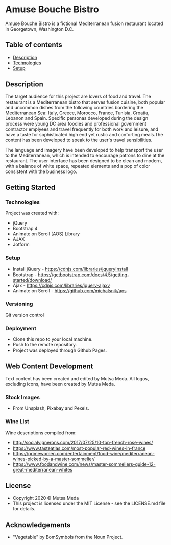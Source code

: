 # Amuse Bouche Bistro 
Amuse Bouche Bistro is a fictional Mediterranean fusion restaurant located in Georgetown, Washington D.C.

## Table of contents

* [Description](#description)
* [Technologies](#technologies)
* [Setup](#setup)

## Description

The target audience for this project are lovers of food and travel. The restaurant is a Mediterranean bistro that serves fusion cuisine, both popular and uncommon dishes from the following countries bordering the Mediterranean Sea: Italy, Greece, Morocco, France, Tunisia, Croatia, Lebanon and Spain. Specific personas developed during the design process were young DC area foodies and professional government contractor emplyees and travel frequently for both work and leisure, and have a taste for sophisticated high end yet rustic and conforting meals.The content has been developed to speak to the user's travel sensibilities. 

The language and imagery have been developed to help transport the user to the Mediterranean, which is intended to encourage patrons to dine at the restaurant. The user interface has been designed to be clean and modern, with a balance of white space, repeated elements and a pop of color consistent with the business logo.

## Getting Started

### Technologies

Project was created with:

* jQuery 
* Bootstrap 4
* Animate on Scroll (AOS) Library
* AJAX
* Jotform

### Setup

* Install jQuery - https://cdnjs.com/libraries/jqueryInstall 
* Bootstrap - https://getbootstrap.com/docs/4.5/getting-started/download/
* Ajax - https://cdnjs.com/libraries/jquery-ajaxy
* Animate on Scroll - https://github.com/michalsnik/aos

### Versioning

Git version control

### Deployment

* Clone this repo to your local machine.
* Push to the remote repository. 
* Project was deployed through Github Pages.

## Web Content Development

Text content has been created and edited by Mutsa Meda. All logos, excluding icons, have been created by Mutsa Meda. 

### Stock Images 

* From Unsplash, Pixabay and Pexels.

### Wine List

Wine descriptions compiled from:

* http://socialvignerons.com/2017/07/25/10-top-french-rose-wines/
* https://www.tasteatlas.com/most-popular-red-wines-in-france
* https://primewomen.com/entertainment/food-wine/mediterranean-wines-picked-by-a-master-sommelier/
* https://www.foodandwine.com/news/master-sommeliers-guide-12-great-mediterranean-whites

## License

* Copyright 2020 © Mutsa Meda
* This project is licensed under the MIT License - see the LICENSE.md file for details.

## Acknowledgements

* "Vegetable" by BomSymbols from the Noun Project.

